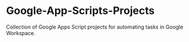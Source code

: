 # Google-App-Scripts-Projects
Collection of Google Apps Script projects for automating tasks in Google Workspace.
